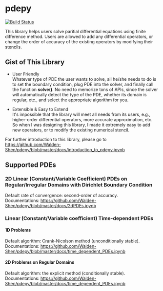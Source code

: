 # pdepy
[![Build Status](https://travis-ci.org/Walden-Shen/pdepy.svg?branch=master)](https://travis-ci.org/Walden-Shen/pdepy)

This library helps users solve paritial differential equations using finite difference method. Users are allowed to add any differential operators, or change the order of accuracy of the existing operators by modifying their stencils.

## Gist of This Library
- User Friendly  
Whatever type of PDE the user wants to solve, all he/she needs to do is to set the boundary condition, plug PDE into the solver, and finally call the function **solve()**. No need to memorize tons of APIs, since the solver will automatically detect the type of the PDE, whether its domain is regular, etc., and select the appropriate algorithm for you.  
     
     
- Extensible & Easy to Extend  
It's impossible that the library will meet all needs from its users, e.g., higher-order differential operators, more accurate approximation, etc. So when I was designing this library, I made it extremely easy to add new operators, or to modify the existing numerical stencil.  


For further introduction to this library, please go to https://github.com/Walden-Shen/pdepy/blob/master/docs/introduction_to_pdepy.ipynb

## Supported PDEs
### 2D Linear (Constant/Variable Coefficient) PDEs on Regular/Irregular Domains with Dirichlet Boundary Condition
Default rate of convergence: second-order of accuracy.  
Documentations: https://github.com/Walden-Shen/pdepy/blob/master/docs/2dPDEs.ipynb

### Linear (Constant/Variable coefficient) Time-dependent PDEs
#### 1D Problems
Default algorithm: Crank-Nicolson method (unconditionally stable).  
Documentations: https://github.com/Walden-Shen/pdepy/blob/master/docs/time_dependent_PDEs.ipynb

#### 2D Problems on Regular Domains
Default algorithm: the explicit method (conditionally stable).  
Documentations: https://github.com/Walden-Shen/pdepy/blob/master/docs/time_dependent_PDEs.ipynb